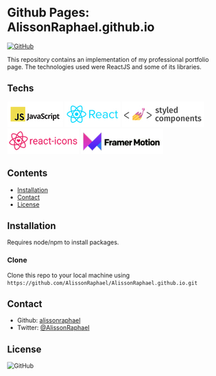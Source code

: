 # Github Pages: AlissonRaphael.github.io

[![GitHub](https://img.shields.io/github/license/AlissonRaphael/AlissonRaphael.github.io)](https://github.com/AlissonRaphael/AlissonRaphael.github.io/blob/main/LICENSE)

This repository contains an implementation of my professional portfolio page. The technologies used were ReactJS and some of its libraries.

## Techs
![](https://github.com/AlissonRaphael/AlissonRaphael.github.io/blob/main/.github/readme_javascript.jpg)
![](https://github.com/AlissonRaphael/AlissonRaphael.github.io/blob/main/.github/readme_react.jpg)
![](https://github.com/AlissonRaphael/AlissonRaphael.github.io/blob/main/.github/readme_styled_components.jpg)
![](https://github.com/AlissonRaphael/AlissonRaphael.github.io/blob/main/.github/readme_react_icons.jpg)
![](https://github.com/AlissonRaphael/AlissonRaphael.github.io/blob/main/.github/readme_framer_motion.jpg)

## Contents
- [Installation](#installation)
- [Contact](#contact)
- [License](#license)

## Installation
Requires node/npm to install packages.

### Clone

Clone this repo to your local machine using `https://github.com/AlissonRaphael/AlissonRaphael.github.io.git`

## Contact
- Github: [alissonraphael](https://gist.github.com/AlissonRaphael)
- Twitter: [@AlissonRaphaeI](@AlissonRaphaeI)

## License

![GitHub](https://img.shields.io/github/license/AlissonRaphael/statistics_for_data_science_and_machine_learning)

